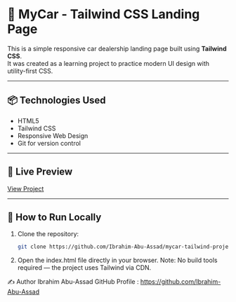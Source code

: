 # 🚗 MyCar - Tailwind CSS Landing Page

This is a simple responsive car dealership landing page built using **Tailwind CSS**.  
It was created as a learning project to practice modern UI design with utility-first CSS.

---

## 📦 Technologies Used

- HTML5  
- Tailwind CSS  
- Responsive Web Design  
- Git for version control

---

## 🚀 Live Preview
[View Project](https://ibrahim-abu-assad.github.io/mycar-tailwind-project/)

---

## 🚀 How to Run Locally

1. Clone the repository:
   ```bash
   git clone https://github.com/Ibrahim-Abu-Assad/mycar-tailwind-project.git
2. Open the index.html file directly in your browser.
Note: No build tools required — the project uses Tailwind via CDN.


✍️ Author
Ibrahim Abu-Assad
GitHub Profile : https://github.com/Ibrahim-Abu-Assad

